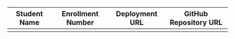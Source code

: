 | Student Name | Enrollment Number | Deployment URL | GitHub Repository URL |
|--------------|------------------|-----------|----------------------|
| | | | |
